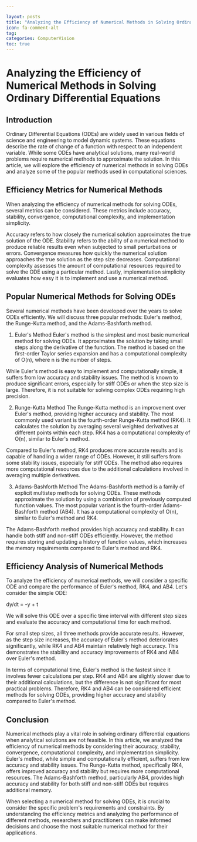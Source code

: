 ```yaml
---

layout: posts
title: "Analyzing the Efficiency of Numerical Methods in Solving Ordinary Differential Equations"
icon: fa-comment-alt
tag:      
categories: ComputerVision
toc: true
---
```




# Analyzing the Efficiency of Numerical Methods in Solving Ordinary Differential Equations

## Introduction
Ordinary Differential Equations (ODEs) are widely used in various fields of science and engineering to model dynamic systems. These equations describe the rate of change of a function with respect to an independent variable. While some ODEs have analytical solutions, many real-world problems require numerical methods to approximate the solution. In this article, we will explore the efficiency of numerical methods in solving ODEs and analyze some of the popular methods used in computational sciences.

## Efficiency Metrics for Numerical Methods
When analyzing the efficiency of numerical methods for solving ODEs, several metrics can be considered. These metrics include accuracy, stability, convergence, computational complexity, and implementation simplicity.

Accuracy refers to how closely the numerical solution approximates the true solution of the ODE. Stability refers to the ability of a numerical method to produce reliable results even when subjected to small perturbations or errors. Convergence measures how quickly the numerical solution approaches the true solution as the step size decreases. Computational complexity assesses the amount of computational resources required to solve the ODE using a particular method. Lastly, implementation simplicity evaluates how easy it is to implement and use a numerical method.

## Popular Numerical Methods for Solving ODEs
Several numerical methods have been developed over the years to solve ODEs efficiently. We will discuss three popular methods: Euler's method, the Runge-Kutta method, and the Adams-Bashforth method.

1. Euler's Method
Euler's method is the simplest and most basic numerical method for solving ODEs. It approximates the solution by taking small steps along the derivative of the function. The method is based on the first-order Taylor series expansion and has a computational complexity of O(n), where n is the number of steps.

While Euler's method is easy to implement and computationally simple, it suffers from low accuracy and stability issues. The method is known to produce significant errors, especially for stiff ODEs or when the step size is large. Therefore, it is not suitable for solving complex ODEs requiring high precision.

2. Runge-Kutta Method
The Runge-Kutta method is an improvement over Euler's method, providing higher accuracy and stability. The most commonly used variant is the fourth-order Runge-Kutta method (RK4). It calculates the solution by averaging several weighted derivatives at different points within each step. RK4 has a computational complexity of O(n), similar to Euler's method.

Compared to Euler's method, RK4 produces more accurate results and is capable of handling a wider range of ODEs. However, it still suffers from some stability issues, especially for stiff ODEs. The method also requires more computational resources due to the additional calculations involved in averaging multiple derivatives.

3. Adams-Bashforth Method
The Adams-Bashforth method is a family of explicit multistep methods for solving ODEs. These methods approximate the solution by using a combination of previously computed function values. The most popular variant is the fourth-order Adams-Bashforth method (AB4). It has a computational complexity of O(n), similar to Euler's method and RK4.

The Adams-Bashforth method provides high accuracy and stability. It can handle both stiff and non-stiff ODEs efficiently. However, the method requires storing and updating a history of function values, which increases the memory requirements compared to Euler's method and RK4.

## Efficiency Analysis of Numerical Methods
To analyze the efficiency of numerical methods, we will consider a specific ODE and compare the performance of Euler's method, RK4, and AB4. Let's consider the simple ODE:

dy/dt = -y + t

We will solve this ODE over a specific time interval with different step sizes and evaluate the accuracy and computational time for each method.

For small step sizes, all three methods provide accurate results. However, as the step size increases, the accuracy of Euler's method deteriorates significantly, while RK4 and AB4 maintain relatively high accuracy. This demonstrates the stability and accuracy improvements of RK4 and AB4 over Euler's method.

In terms of computational time, Euler's method is the fastest since it involves fewer calculations per step. RK4 and AB4 are slightly slower due to their additional calculations, but the difference is not significant for most practical problems. Therefore, RK4 and AB4 can be considered efficient methods for solving ODEs, providing higher accuracy and stability compared to Euler's method.

## Conclusion
Numerical methods play a vital role in solving ordinary differential equations when analytical solutions are not feasible. In this article, we analyzed the efficiency of numerical methods by considering their accuracy, stability, convergence, computational complexity, and implementation simplicity. Euler's method, while simple and computationally efficient, suffers from low accuracy and stability issues. The Runge-Kutta method, specifically RK4, offers improved accuracy and stability but requires more computational resources. The Adams-Bashforth method, particularly AB4, provides high accuracy and stability for both stiff and non-stiff ODEs but requires additional memory.

When selecting a numerical method for solving ODEs, it is crucial to consider the specific problem's requirements and constraints. By understanding the efficiency metrics and analyzing the performance of different methods, researchers and practitioners can make informed decisions and choose the most suitable numerical method for their applications.